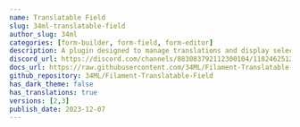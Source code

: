 ```yaml
---
name: Translatable Field
slug: 34ml-translatable-field
author_slug: 34ml
categories: [form-builder, form-field, form-editor]
description: A plugin designed to manage translations and display selected fields in different languages.
discord_url: https://discord.com/channels/883083792112300104/1182462512239751218
docs_url: https://raw.githubusercontent.com/34ML/Filament-Translatable-Field/v2.0.7/README.md
github_repository: 34ML/Filament-Translatable-Field
has_dark_theme: false
has_translations: true
versions: [2,3]
publish_date: 2023-12-07
---
```

